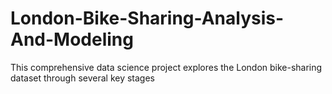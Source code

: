 # London-Bike-Sharing-Analysis-And-Modeling
This comprehensive data science project explores the London bike-sharing dataset through several key stages
